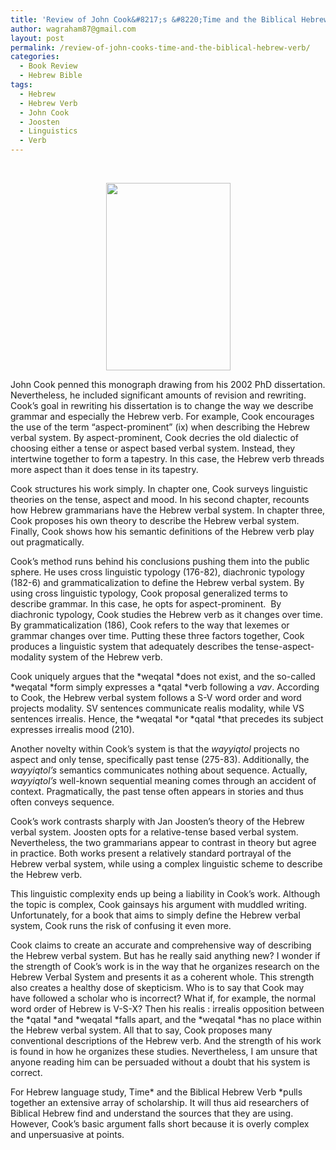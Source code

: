 ```yaml
---
title: 'Review of John Cook&#8217;s &#8220;Time and the Biblical Hebrew Verb&#8221;'
author: wagraham87@gmail.com
layout: post
permalink: /review-of-john-cooks-time-and-the-biblical-hebrew-verb/
categories:
  - Book Review
  - Hebrew Bible
tags:
  - Hebrew
  - Hebrew Verb
  - John Cook
  - Joosten
  - Linguistics
  - Verb
---
```

&nbsp;

<p style="text-align: center;">
  <img class="aligncenter" alt="" src="http://ecx.images-amazon.com/images/I/51JhslNWrgL.jpg" width="199" height="300" />
</p>

<p style="text-align: left;">
  John Cook penned this monograph drawing from his 2002 PhD dissertation. Nevertheless, he included significant amounts of revision and rewriting. Cook’s goal in rewriting his dissertation is to change the way we describe grammar and especially the Hebrew verb. For example, Cook encourages the use of the term “aspect-prominent” (ix) when describing the Hebrew verbal system. By aspect-prominent, Cook decries the old dialectic of choosing either a tense or aspect based verbal system. Instead, they intertwine together to form a tapestry. In this case, the Hebrew verb threads more aspect than it does tense in its tapestry.<!--more-->
</p>

Cook structures his work simply. In chapter one, Cook surveys linguistic theories on the tense, aspect and mood. In his second chapter, recounts how Hebrew grammarians have the Hebrew verbal system. In chapter three, Cook proposes his own theory to describe the Hebrew verbal system. Finally, Cook shows how his semantic definitions of the Hebrew verb play out pragmatically.

Cook’s method runs behind his conclusions pushing them into the public sphere. He uses cross linguistic typology (176-82), diachronic typology (182-6) and grammaticalization to define the Hebrew verbal system. By using cross linguistic typology, Cook proposal generalized terms to describe grammar. In this case, he opts for aspect-prominent.  By diachronic typology, Cook studies the Hebrew verb as it changes over time. By grammaticalization (186), Cook refers to the way that lexemes or grammar changes over time. Putting these three factors together, Cook produces a linguistic system that adequately describes the tense-aspect-modality system of the Hebrew verb.

Cook uniquely argues that the *weqatal *does not exist, and the so-called *weqatal *form simply expresses a *qatal *verb following a *vav*. According to Cook, the Hebrew verbal system follows a S-V word order and word projects modality. SV sentences communicate realis modality, while VS sentences irrealis. Hence, the *weqatal *or *qatal *that precedes its subject expresses irrealis mood (210).

Another novelty within Cook’s system is that the *wayyiqtol* projects no aspect and only tense, specifically past tense (275-83). Additionally, the *wayyiqtol’s* semantics communicates nothing about sequence. Actually, *wayyiqtol’s* well-known sequential meaning comes through an accident of context. Pragmatically, the past tense often appears in stories and thus often conveys sequence.

Cook’s work contrasts sharply with Jan Joosten’s theory of the Hebrew verbal system. Joosten opts for a relative-tense based verbal system. Nevertheless, the two grammarians appear to contrast in theory but agree in practice. Both works present a relatively standard portrayal of the Hebrew verbal system, while using a complex linguistic scheme to describe the Hebrew verb.

This linguistic complexity ends up being a liability in Cook’s work. Although the topic is complex, Cook gainsays his argument with muddled writing. Unfortunately, for a book that aims to simply define the Hebrew verbal system, Cook runs the risk of confusing it even more.

Cook claims to create an accurate and comprehensive way of describing the Hebrew verbal system. But has he really said anything new? I wonder if the strength of Cook’s work is in the way that he organizes research on the Hebrew Verbal System and presents it as a coherent whole. This strength also creates a healthy dose of skepticism. Who is to say that Cook may have followed a scholar who is incorrect? What if, for example, the normal word order of Hebrew is V-S-X? Then his realis : irrealis opposition between the *qatal *and *weqatal *falls apart, and the *weqatal *has no place within the Hebrew verbal system. All that to say, Cook proposes many conventional descriptions of the Hebrew verb. And the strength of his work is found in how he organizes these studies. Nevertheless, I am unsure that anyone reading him can be persuaded without a doubt that his system is correct.

For Hebrew language study, Time* and the Biblical Hebrew Verb *pulls together an extensive array of scholarship. It will thus aid researchers of Biblical Hebrew find and understand the sources that they are using. However, Cook&#8217;s basic argument falls short because it is overly complex and unpersuasive at points.

&nbsp;